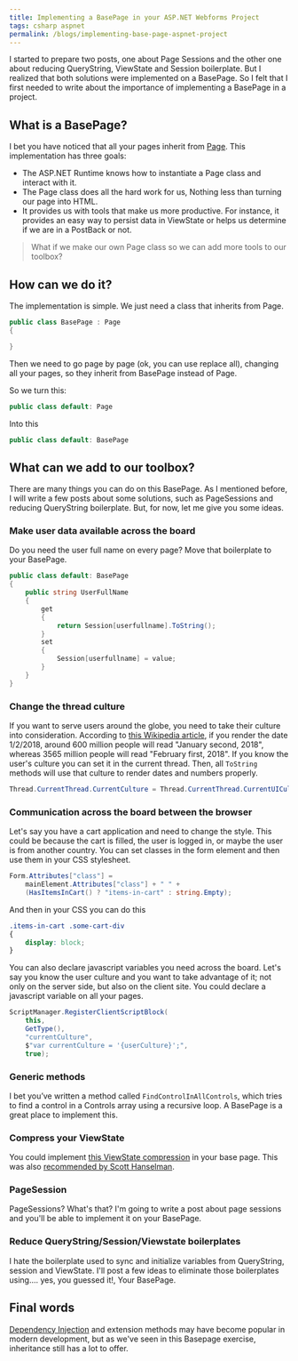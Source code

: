 ```yaml
---
title: Implementing a BasePage in your ASP.NET Webforms Project
tags: csharp aspnet
permalink: /blogs/implementing-base-page-aspnet-project
---
```


I started to prepare two posts, one about Page Sessions and the other one about reducing QueryString, ViewState and Session boilerplate. But I realized that both solutions were implemented on a BasePage. So I felt that I first needed to write about the importance of implementing a BasePage in a project.

## What is a BasePage?

I bet you have noticed that all your pages inherit from [Page](https://msdn.microsoft.com/en-us/library/system.web.ui.page%28v=vs.110%29.aspx?WT.mc_id=DT-MVP-5003814). This implementation has three goals:

 * The ASP.NET Runtime knows how to instantiate a Page class and interact with it.
 * The Page class does all the hard work for us, Nothing less than turning our page into HTML.
 * It provides us with tools that make us more productive. For instance, it provides an easy way to persist data in ViewState or helps us determine if we are in a PostBack or not.

>What if we make our own Page class so we can add more tools to our toolbox?

## How can we do it?

The implementation is simple. We just need a class that inherits from Page.

```cs
public class BasePage : Page
{

}
```

Then we need to go page by page (ok, you can use replace all), changing all your pages, so they inherit from BasePage instead of Page.

So we turn this:

```cs
public class default: Page
```

Into this
```cs
public class default: BasePage
```

## What can we add to our toolbox?

There are many things you can do on this BasePage. As I mentioned before, I will write a few posts about some solutions, such as PageSessions and reducing QueryString boilerplate. But, for now, let me give you some ideas.

###  Make user data available across the board

Do you need the user full name on every page?
Move that boilerplate to your BasePage.

```cs
public class default: BasePage
{
    public string UserFullName
    {
        get
        {
            return Session[userfullname].ToString();
        }
        set
        {
            Session[userfullname] = value;
        }
    }
}
```

### Change the thread culture

If you want to serve users around the globe, you need to take their culture into consideration. According to [this Wikipedia article](https://en.wikipedia.org/wiki/Date_format_by_country), if you render the date 1/2/2018, around 600 million people will read "January second, 2018", whereas 3565 million people will read "February first, 2018".
If you know the user's culture you can set it in the current thread. Then, all `ToString` methods will use that culture to render dates and numbers properly.

```cs
Thread.CurrentThread.CurrentCulture = Thread.CurrentThread.CurrentUICulture = new CultureInfo(userCulture);
```

### Communication across the board between the browser

Let's say you have a cart application and need to change the style. This could be because the cart is filled, the user is logged in, or maybe the user is from another country. You can set classes in the form element and then use them in your CSS stylesheet.

```cs
Form.Attributes["class"] = 
    mainElement.Attributes["class"] + " " +
    (HasItemsInCart() ? "items-in-cart" : string.Empty);
```

And then in your CSS you can do this
```css
.items-in-cart .some-cart-div
{
    display: block;
}
```

You can also declare javascript variables you need across the board. Let's say you know the user culture and you want to take advantage of it; not only on the server side, but also on the client site. You could declare a javascript variable on all your pages.

```cs
ScriptManager.RegisterClientScriptBlock(
    this, 
    GetType(), 
    "currentCulture", 
    $"var currentCulture = '{userCulture}';", 
    true);
```

### Generic methods
I bet you’ve written a method called `FindControlInAllControls`, which tries to find a control in a Controls array using a recursive loop. A BasePage is a great place to implement this.

### Compress your ViewState

You could implement [this ViewState compression](https://www.codeproject.com/Tips/638653/Compress-the-viewstate-Information) in your base page. This was also [recommended by Scott Hanselman](https://www.hanselman.com/blog/ZippingCompressingViewStateInASPNET.aspx).

### PageSession

PageSessions? What's that?
I'm going to write a post about page sessions and you'll be able to implement it on your BasePage.

### Reduce QueryString/Session/Viewstate boilerplates

I hate the boilerplate used to sync and initialize variables from QueryString, session and ViewState. I'll post a few ideas to eliminate those boilerplates using.... yes, you guessed it!, Your BasePage.

## Final words

[Dependency Injection](https://en.wikipedia.org/wiki/Dependency_injection)  and extension methods may have become popular in modern development, but as we've seen in this Basepage exercise, inheritance still has a lot to offer.


